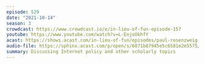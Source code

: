 ```yaml
---
episode: 529
date: "2021-10-14"
season: 3
crowdcast: https://www.crowdcast.io/e/in-lieu-of-fun-episode-157
youtube: https://www.youtube.com/watch?v=L-EnjoOkhfY
acast: https://shows.acast.com/in-lieu-of-fun/episodes/paul-rosenzweig-on-cybersecurity-monoculture
audio-file: https://sphinx.acast.com/p/open/s/6071b87945e5c6581e2e5575/e/616d7c83e63edc0014981c0e/media.mp3
summary: Discussing Internet policy and other scholarly topics
---
```

